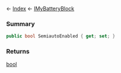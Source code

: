 ← [Index](Api-Index) ← [IMyBatteryBlock](Sandbox.ModAPI.Ingame.IMyBatteryBlock)

### Summary

```csharp
public bool SemiautoEnabled { get; set; }
```

### Returns

[bool](https://docs.microsoft.com/en-us/dotnet/api/system.boolean?view=netframework-4.6)

